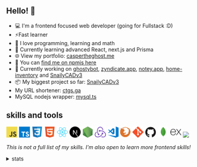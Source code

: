 

## Hello! 👋

- 💻 I'm a frontend focused web developer (going for Fullstack :D)
- ⚡️Fast learner
- 🤟 I love programming, learning and math
- 🌱 Currently learning advanced React, next.js and Prisma
- 🌐 View my portfolio: [caspertheghost.me](https://caspertheghost.me/)
- 🔴 You can [find me on npmjs here](https://npmjs.com/~casper124578)
- 💪 Currently working on [ghostybot](https://github.com/Dev-CasperTheGhost/ghostybot), [zyndicate.app](https://zyndicate.app), [notey.app](https://notey.caspertheghost.me), [home-inventory](https://github.com/Dev-CasperTheGhost/home-inventory) and [SnailyCADv3](https://github.com/Dev-CasperTheGhost/snaily-cadv3)
- 📦 My biggest project so far: [SnailyCADv3](https://github.com/Dev-CasperTheGhost/snaily-cadv3)
- My URL shortener: [ctgs.ga](https://www.ctgs.ga)
- MySQL nodejs wrapper: [mysql.ts](https://github.com/dev-caspertheghost/mysql.ts)

## skills and tools

<code><img height="30" src="https://raw.githubusercontent.com/devicons/devicon/master/icons/javascript/javascript-original.svg"></code>
<code><img height="30" src="https://raw.githubusercontent.com/devicons/devicon/master/icons/typescript/typescript-original.svg"></code>
<code><img height="30" src="https://raw.githubusercontent.com/devicons/devicon/master/icons/css3/css3-original.svg"></code>
<code><img height="30" src="https://raw.githubusercontent.com/devicons/devicon/master/icons/html5/html5-original.svg"></code>
<code><img height="30" src="https://raw.githubusercontent.com/devicons/devicon/master/icons/react/react-original.svg"></code>
<code><img height="30" src="https://raw.githubusercontent.com/devicons/devicon/daca2d1577e9ba62674a864f232320f03f0b6d5d/icons/nextjs/nextjs-original.svg"></code>
<code><img height="30" src="https://raw.githubusercontent.com/github/explore/80688e429a7d4ef2fca1e82350fe8e3517d3494d/topics/nodejs/nodejs.png"></code>
<code><img height="30" src="https://raw.githubusercontent.com/devicons/devicon/master/icons/redux/redux-original.svg"></code>
<code><img height="30" src="https://raw.githubusercontent.com/github/explore/80688e429a7d4ef2fca1e82350fe8e3517d3494d/topics/visual-studio-code/visual-studio-code.png"></code>
<code><img height="30" src="https://raw.githubusercontent.com/devicons/devicon/master/icons/firefox/firefox-plain.svg"></code>
<code><img height="30" src="https://raw.githubusercontent.com/devicons/devicon/master/icons/git/git-plain.svg"></code>
<code><img height="30" src="https://github.com/devicons/devicon/blob/master/icons/github/github-original.svg"></code>
<code><img height="30" src="https://github.com/devicons/devicon/blob/master/icons/mongodb/mongodb-original.svg"></code>
<code><img height="30" src="https://github.com/devicons/devicon/blob/master/icons/express/express-original.svg"></code>
<code><img height="30" src="./images/do_logo.svg"></code>

_This is not a full list of my skills. I'm also open to learn more frontend skills!_

<details>
  <summary>stats</summary>
  
  
  ![stats](https://github-readme-stats-drab-iota-53.vercel.app/api?username=Dev-CasperTheGhost&bg_color=00000000&include_all_commits=true&count_private=true&show_icons=true&hide_rank=false&icon_color=6381AF&text_color=f2f2f2&hide_title=true&disable_animations=true)
  
  ![langs](https://github-readme-stats-drab-iota-53.vercel.app/api/top-langs?username=Dev-CasperTheGhost&theme=dark&include_all_commits=true&count_private=true&layout=compact&bg_color=00000000)
  
  _(Wakatime stats of all time)_
  
  [![wakatime](https://github-readme-stats-drab-iota-53.vercel.app/api/wakatime?username=devcaspertheghost&layout=compact&theme=dark&langs_count=5&bg_color=00000000)](https://wakatime.com/@devcaspertheghost)

 </details>

